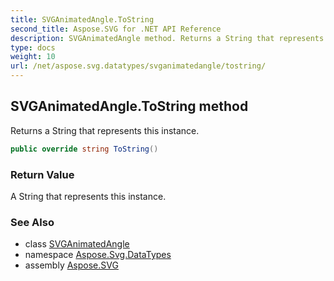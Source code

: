 ```yaml
---
title: SVGAnimatedAngle.ToString
second_title: Aspose.SVG for .NET API Reference
description: SVGAnimatedAngle method. Returns a String that represents this instance
type: docs
weight: 10
url: /net/aspose.svg.datatypes/svganimatedangle/tostring/
---
```

## SVGAnimatedAngle.ToString method

Returns a String that represents this instance.

```csharp
public override string ToString()
```

### Return Value

A String that represents this instance.

### See Also

* class [SVGAnimatedAngle](../)
* namespace [Aspose.Svg.DataTypes](../../svganimatedangle/)
* assembly [Aspose.SVG](../../../)
